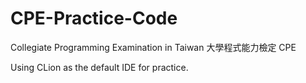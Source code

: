 # CPE-Practice-Code
Collegiate Programming Examination in Taiwan
大學程式能力檢定 CPE

Using CLion as the default IDE for practice.
